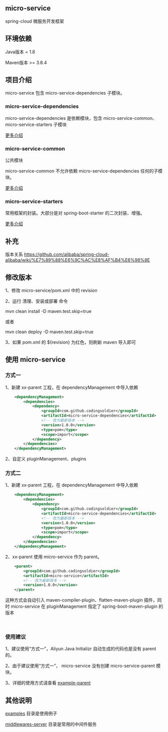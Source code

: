 ## micro-service
spring-cloud 微服务开发框架

## 环境依赖
Java版本 = 1.8

Maven版本 >= 3.8.4

## 项目介绍
micro-service 包含 micro-service-dependencies 子模块。

### micro-service-dependencies
micro-service-dependencies 是依赖模块，包含 micro-service-common、micro-service-starters 子模块

[更多介绍](./micro-service-dependencies/README.md)

### micro-service-common 
公共模块

micro-service-common 不允许依赖 micro-service-dependencies 任何的子模块。

[更多介绍](./micro-service-common/README.md)

### micro-service-starters
常用框架的封装。大部分是对 spring-boot-starter 的二次封装、增强。

[更多介绍](./micro-service-starters/README.md)

## 补充
版本关系 https://github.com/alibaba/spring-cloud-alibaba/wiki/%E7%89%88%E6%9C%AC%E8%AF%B4%E6%98%8E

## 修改版本
1、修改 micro-service/pom.xml 中的 revision 

2、运行 清理、安装或部署 命令

mvn clean install -D maven.test.skip=true

或者

mvn clean deploy -D maven.test.skip=true

3、如果 pom.xml 的 <version>${revision}</version> 为红色，则刷新 maven 导入即可

## 使用 micro-service
### 方式一
1、新建 xx-parent 工程，在 dependencyManagement 中导入依赖
```xml
    <dependencyManagement>
        <dependencies>
            <dependency>
                <groupId>com.github.codingsoldier</groupId>
                <artifactId>micro-service-dependencies</artifactId>
                <!-- 改为最新版本 -->
                <version>1.0.0</version>
                <type>pom</type>
                <scope>import</scope>
            </dependency>
        </dependencies>
    </dependencyManagement>
```
2、自定义 pluginManagement、plugins

### 方式二
1、新建 xx-parent 工程，在 dependencyManagement 中导入依赖
```xml
    <dependencyManagement>
        <dependencies>
            <dependency>
                <groupId>com.github.codingsoldier</groupId>
                <artifactId>micro-service-dependencies</artifactId>
                <!-- 改为最新版本 -->
                <version>1.0.0</version>
                <type>pom</type>
                <scope>import</scope>
            </dependency>
        </dependencies>
    </dependencyManagement>
```
2、xx-parent 使用 micro-service 作为 parent。
```xml
    <parent>
        <groupId>com.github.codingsoldier</groupId>
        <artifactId>micro-service</artifactId>
        <!-- 改为最新版本 -->
        <version>1.0.0</version>
    </parent>
```
这种方式会自动引入 maven-compiler-plugin、flatten-maven-plugin 插件，同时 micro-service 在 pluginManagement 指定了 spring-boot-maven-plugin 的版本

<br>

### 使用建议
1、建议使用“方式一”，Aliyun Java Initializr 自动生成的代码也是没有 parent 的。

2、由于建议使用“方式一”， micro-service 没有创建 micro-service-parent 模块。

3、详细的使用方式请查看 [example-parent](./examples/example-parent) 

## 其他说明
[examples](./examples) 目录是使用例子

[middlewares-server](./middlewares-server) 目录是常用的中间件服务

